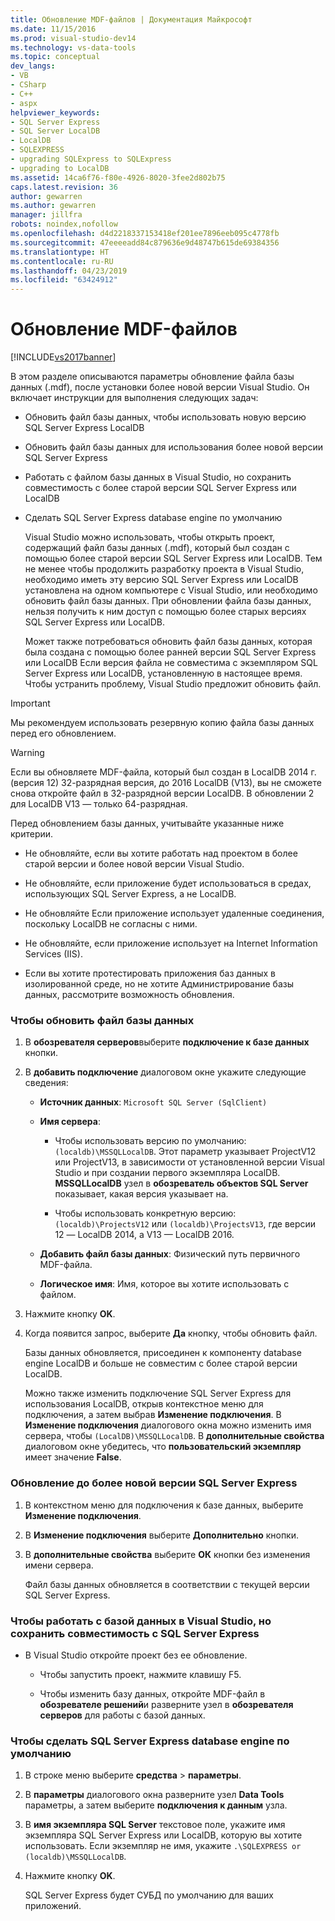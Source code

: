 ```yaml
---
title: Обновление MDF-файлов | Документация Майкрософт
ms.date: 11/15/2016
ms.prod: visual-studio-dev14
ms.technology: vs-data-tools
ms.topic: conceptual
dev_langs:
- VB
- CSharp
- C++
- aspx
helpviewer_keywords:
- SQL Server Express
- SQL Server LocalDB
- LocalDB
- SQLEXPRESS
- upgrading SQLExpress to SQLExpress
- upgrading to LocalDB
ms.assetid: 14ca6f76-f80e-4926-8020-3fee2d802b75
caps.latest.revision: 36
author: gewarren
ms.author: gewarren
manager: jillfra
robots: noindex,nofollow
ms.openlocfilehash: d4d2218337153418ef201ee7896eeb095c4778fb
ms.sourcegitcommit: 47eeeeadd84c879636e9d48747b615de69384356
ms.translationtype: HT
ms.contentlocale: ru-RU
ms.lasthandoff: 04/23/2019
ms.locfileid: "63424912"
---
```

# <a name="upgrade-mdf-files"></a>Обновление MDF-файлов
[!INCLUDE[vs2017banner](../includes/vs2017banner.md)]

В этом разделе описываются параметры обновление файла базы данных (.mdf), после установки более новой версии Visual Studio. Он включает инструкции для выполнения следующих задач:  
  
- Обновить файл базы данных, чтобы использовать новую версию SQL Server Express LocalDB  
  
- Обновить файл базы данных для использования более новой версии SQL Server Express  
  
- Работать с файлом базы данных в Visual Studio, но сохранить совместимость с более старой версии SQL Server Express или LocalDB  
  
- Сделать SQL Server Express database engine по умолчанию  
  
  Visual Studio можно использовать, чтобы открыть проект, содержащий файл базы данных (.mdf), который был создан с помощью более старой версии SQL Server Express или LocalDB. Тем не менее чтобы продолжить разработку проекта в Visual Studio, необходимо иметь эту версию SQL Server Express или LocalDB установлена на одном компьютере с Visual Studio, или необходимо обновить файл базы данных. При обновлении файла базы данных, нельзя получить к ним доступ с помощью более старых версиях SQL Server Express или LocalDB.  
  
  Может также потребоваться обновить файл базы данных, которая была создана с помощью более ранней версии SQL Server Express или LocalDB Если версия файла не совместима с экземпляром SQL Server Express или LocalDB, установленную в настоящее время. Чтобы устранить проблему, Visual Studio предложит обновить файл.  
  
> [!IMPORTANT]
> Мы рекомендуем использовать резервную копию файла базы данных перед его обновлением.  
  
> [!WARNING]
> Если вы обновляете MDF-файла, который был создан в LocalDB 2014 г. (версия 12) 32-разрядная версия, до 2016 LocalDB (V13), вы не сможете снова откройте файл в 32-разрядной версии LocalDB.  В обновлении 2 для LocalDB V13 — только 64-разрядная.  
  
 Перед обновлением базы данных, учитывайте указанные ниже критерии.  
  
- Не обновляйте, если вы хотите работать над проектом в более старой версии и более новой версии Visual Studio.  
  
- Не обновляйте, если приложение будет использоваться в средах, использующих SQL Server Express, а не LocalDB.  
  
- Не обновляйте Если приложение использует удаленные соединения, поскольку LocalDB не согласны с ними.  
  
- Не обновляйте, если приложение использует на Internet Information Services (IIS).  
  
- Если вы хотите протестировать приложения баз данных в изолированной среде, но не хотите Администрирование базы данных, рассмотрите возможность обновления.  
  
### <a name="to-upgrade-a-database-file"></a>Чтобы обновить файл базы данных  
  
1. В **обозревателя серверов**выберите **подключение к базе данных** кнопки.  
  
2. В **добавить подключение** диалоговом окне укажите следующие сведения:  
  
   - **Источник данных**: `Microsoft SQL Server (SqlClient)`  
  
   - **Имя сервера**:  
  
       - Чтобы использовать версию по умолчанию: `(localdb)\MSSQLLocalDB`.  Этот параметр указывает ProjectV12 или ProjectV13, в зависимости от установленной версии Visual Studio и при создании первого экземпляра LocalDB. **MSSQLLocalDB** узел в **обозреватель объектов SQL Server** показывает, какая версия указывает на.  
  
       - Чтобы использовать конкретную версию: `(localdb)\ProjectsV12` или `(localdb)\ProjectsV13`, где версии 12 — LocalDB 2014, а V13 — LocalDB 2016.  
  
   - **Добавить файл базы данных**: Физический путь первичного MDF-файла.  
  
   - **Логическое имя**: Имя, которое вы хотите использовать с файлом.  
  
3. Нажмите кнопку **OK**.  
  
4. Когда появится запрос, выберите **Да** кнопку, чтобы обновить файл.  
  
   Базы данных обновляется, присоединен к компоненту database engine LocalDB и больше не совместим с более старой версии LocalDB.  
  
   Можно также изменить подключение SQL Server Express для использования LocalDB, открыв контекстное меню для подключения, а затем выбрав **Изменение подключения**. В **Изменение подключения** диалогового окна можно изменить имя сервера, чтобы `(LocalDB)\MSSQLLocalDB`. В **дополнительные свойства** диалоговом окне убедитесь, что **пользовательский экземпляр** имеет значение **False**.  
  
### <a name="to-upgrade-to-a-newer-version-of-sql-server-express"></a>Обновление до более новой версии SQL Server Express  
  
1. В контекстном меню для подключения к базе данных, выберите **Изменение подключения**.  
  
2. В **Изменение подключения** выберите **Дополнительно** кнопки.  
  
3. В **дополнительные свойства** выберите **ОК** кнопки без изменения имени сервера.  
  
   Файл базы данных обновляется в соответствии с текущей версии SQL Server Express.  
  
### <a name="to-work-with-the-database-in-visual-studio-but-retain-compatibility-with-sql-server-express"></a>Чтобы работать с базой данных в Visual Studio, но сохранить совместимость с SQL Server Express  
  
- В Visual Studio откройте проект без ее обновление.  
  
    - Чтобы запустить проект, нажмите клавишу F5.  
  
    - Чтобы изменить базу данных, откройте MDF-файл в **обозревателе решений**и разверните узел в **обозревателя серверов** для работы с базой данных.  
  
### <a name="to-make-sql-server-express-the-default-database-engine"></a>Чтобы сделать SQL Server Express database engine по умолчанию  
  
1. В строке меню выберите **средства** > **параметры**.  
  
2. В **параметры** диалогового окна разверните узел **Data Tools** параметры, а затем выберите **подключения к данным** узла.  
  
3. В **имя экземпляра SQL Server** текстовое поле, укажите имя экземпляра SQL Server Express или LocalDB, которую вы хотите использовать. Если экземпляр не имя, укажите `.\SQLEXPRESS or (localdb)\MSSQLLocalDB`.  
  
4. Нажмите кнопку **OK**.  
  
   SQL Server Express будет СУБД по умолчанию для ваших приложений.  